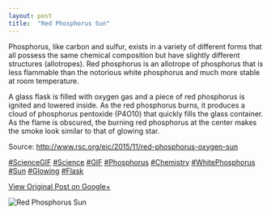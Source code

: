 ```yaml
---
layout: post
title:  "Red Phosphorus Sun"
---
```


Phosphorus, like carbon and sulfur, exists in a variety of different forms
that all possess the same chemical composition but have slightly different
structures (allotropes). Red phosphorus is an allotrope of phosphorus that is
less flammable than the notorious white phosphorus and much more stable at
room temperature.  
  
A glass flask is filled with oxygen gas and a piece of red phosphorus is
ignited and lowered inside. As the red phosphorus burns, it produces a cloud
of phosphorus pentoxide (P4O10) that quickly fills the glass container. As the
flame is obscured, the burning red phosphorus at the center makes the smoke
look similar to that of glowing star.  
  
Source: <http://www.rsc.org/eic/2015/11/red-phosphorus-oxygen-sun>  
  
[#ScienceGIF](https://plus.google.com/s/%23ScienceGIF/posts)
[#Science](https://plus.google.com/s/%23Science/posts)
[#GIF](https://plus.google.com/s/%23GIF/posts)
[#Phosphorus](https://plus.google.com/s/%23Phosphorus/posts)
[#Chemistry](https://plus.google.com/s/%23Chemistry/posts)
[#WhitePhosphorus](https://plus.google.com/s/%23WhitePhosphorus/posts)
[#Sun](https://plus.google.com/s/%23Sun/posts)
[#Glowing](https://plus.google.com/s/%23Glowing/posts)
[#Flask](https://plus.google.com/s/%23Flask/posts) ﻿

[View Original Post on Google+](https://plus.google.com/+ColinSullender/posts/eC981a7N1Pj)

![Red Phosphorus Sun](/assets/img/2015-11-30-Red-Phosphorus-Sun.gif)
